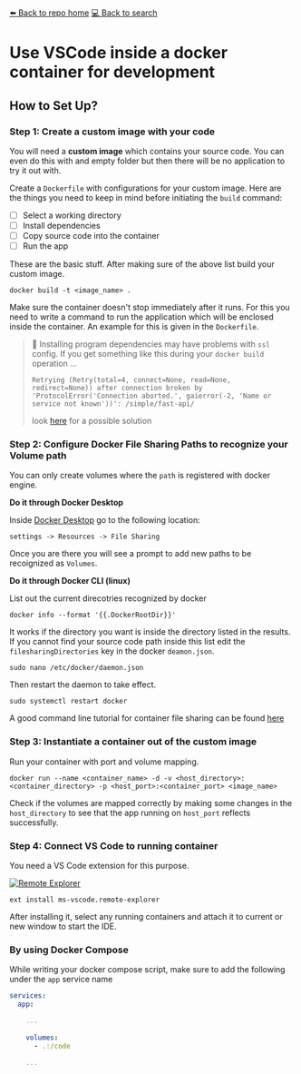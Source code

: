 [⬅️ Back to repo home](https://github.com/Blankscreen-exe/docker-practice) [💻 Back to search](https://blankscreen-exe.github.io/docker-practice/)

# Use VSCode inside a docker container for development

## How to Set Up?

### Step 1: Create a custom image with your code

You will need a **custom image** which contains your source code. You can even do this with and empty folder but then there will be no application to try it out with.

Create a `Dockerfile` with configurations for your custom image. Here are the things you need to keep in mind before initiating the `build` command:

- [ ] Select a working directory
- [ ] Install dependencies
- [ ] Copy source code into the container
- [ ] Run the app

These are the basic stuff. After making sure of the above list build your custom image.

```ssh
docker build -t <image_name> . 
```

Make sure the container doesn't stop immediately after it runs. For this you need to write a command to run the application which will be enclosed inside the container. An example for this is given in the `Dockerfile`.

> 📌 Installing program dependencies may have problems with `ssl` config.
> If you get something like this during your `docker build` operation ...
> 
> `Retrying (Retry(total=4, connect=None, read=None, redirect=None)) after connection broken by 'ProtocolError('Connection aborted.', gaierror(-2, 'Name or service not known'))': /simple/fast-api/`
> 
> look [here](https://stackoverflow.com/questions/28668180/cant-install-pip-packages-inside-a-docker-container-with-ubuntu) for a possible solution

### Step 2: Configure Docker File Sharing Paths to recognize your Volume path

You can only create volumes where the `path` is registered with docker engine.

**Do it through Docker Desktop**

Inside [Docker Desktop](https://www.docker.com/products/docker-desktop/) go to the following location:

```shell
settings -> Resources -> File Sharing
```

Once you are there you will see a prompt to add new paths to be recoignized as `Volumes`.

**Do it through Docker CLI (linux)**

List out the current direcotries recognized by docker

```shell
docker info --format '{{.DockerRootDir}}'
```

It works if the directory you want is inside the directory listed in the results. If you cannot find your source code path inside this list edit the `filesharingDirectories` key in the docker `deamon.json`.

```shell
sudo nano /etc/docker/daemon.json
```

Then restart the daemon to take effect.

```shell
sudo systemctl restart docker
```

A good command line tutorial for container file sharing can be found [here](https://www.digitalocean.com/community/tutorials/how-to-share-data-between-docker-containers-on-ubuntu-22-04)

### Step 3: Instantiate a container out of the custom image

Run your container with port and volume mapping. 

```shell
docker run --name <container_name> -d -v <host_directory>:<container_directory> -p <host_port>:<container_port> <image_name>
```

Check if the volumes are mapped correctly by making some changes in the `host_directory` to see that the app running on `host_port` reflects successfully.

### Step 4: Connect VS Code to running container

You need a VS Code extension for this purpose.

[<img src="https://img.shields.io/badge/Remote_Explorer_VSCode_Extension-%23A0DDF1.svg?&style=for-the-badge&logo=visual-studio-code&logoColor=gray" alt="Remote Explorer">](https://marketplace.visualstudio.com/items?itemName=ms-vscode.remote-explorer)

```shell
ext install ms-vscode.remote-explorer
```

After installing it, select any running containers and attach it to current or new window to start the IDE.

### By using Docker Compose

While writing your docker compose script, make sure to add the following under the `app` service name

```yml
services:
  app:

    ...
  
    volumes:
      - .:/code

    ...
```
